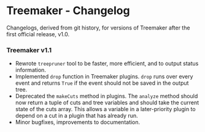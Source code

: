# Treemaker - Changelog

Changelogs, derived from git history, for versions of Treemaker after
the first official release, v1.0.

### Treemaker v1.1

* Rewrote ```treepruner``` tool to be faster, more efficient, and to output
status information.
* Implemented ```drop``` function in Treemaker plugins. ```drop``` runs over
every event and returns ```True``` if the event should not be saved in the
output tree.
* Deprecated the ```makeCuts``` method in plugins. The ```analyze``` method
should now return a tuple of cuts and tree variables and should take the
current state of the cuts array. This allows a variable in a later-priority
plugin to depend on a cut in a plugin that has already run.
* Minor bugfixes, improvements to documentation.
